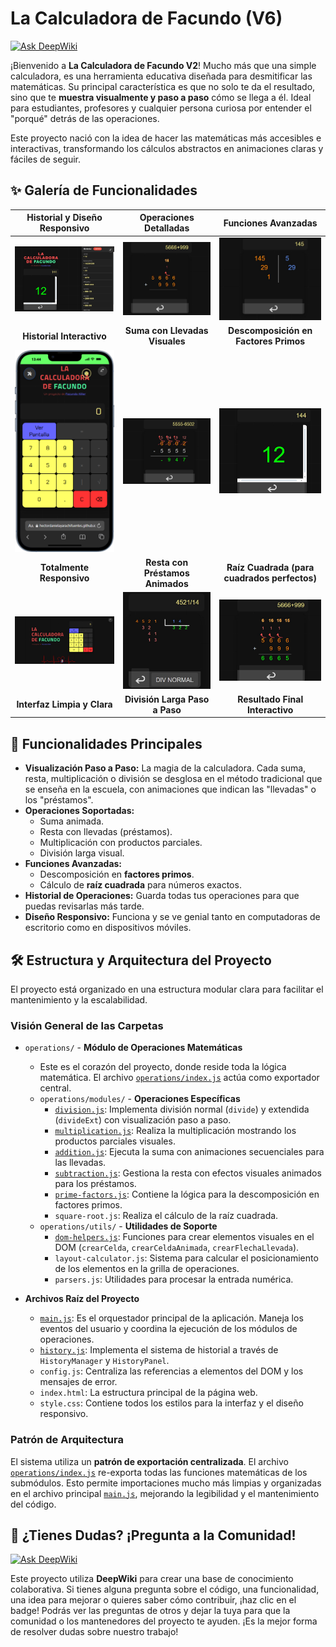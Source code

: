 # La Calculadora de Facundo (V6)

[![Ask DeepWiki](https://deepwiki.com/badge.svg)](https://deepwiki.com/HectorDanielAyarachiFuentes/Calculadora-Facundo-V2)

¡Bienvenido a **La Calculadora de Facundo V2**! Mucho más que una simple calculadora, es una herramienta educativa diseñada para desmitificar las matemáticas. Su principal característica es que no solo te da el resultado, sino que te **muestra visualmente y paso a paso** cómo se llega a él. Ideal para estudiantes, profesores y cualquier persona curiosa por entender el "porqué" detrás de las operaciones.

Este proyecto nació con la idea de hacer las matemáticas más accesibles e interactivas, transformando los cálculos abstractos en animaciones claras y fáciles de seguir.

## ✨ Galería de Funcionalidades

| Historial y Diseño Responsivo | Operaciones Detalladas | Funciones Avanzadas |
| :---: | :---: | :---: |
| ![Historial de operaciones](https://raw.githubusercontent.com/HectorDanielAyarachiFuentes/Calculadora-Facundo-V2/main/Img/Historial%20de%20operaciones.jpeg) | ![Suma con llevadas](https://raw.githubusercontent.com/HectorDanielAyarachiFuentes/Calculadora-Facundo-V2/main/Img/Suma%20proceso.jpeg) | ![Factores Primos](https://raw.githubusercontent.com/HectorDanielAyarachiFuentes/Calculadora-Facundo-V2/main/Img/Agrupar%20factores%20primos.jpeg) |
| **Historial Interactivo** | **Suma con Llevadas Visuales** | **Descomposición en Factores Primos** |
| ![Diseño móvil](https://github.com/HectorDanielAyarachiFuentes/Calculadora-Facundo-V6/blob/main/Img/Vision%20movil%20responsiva.jpeg?raw=true) | ![Resta con llevadas](https://raw.githubusercontent.com/HectorDanielAyarachiFuentes/Calculadora-Facundo-V2/main/Img/Resta%20resuleta.jpeg) | ![Raíz Cuadrada](https://raw.githubusercontent.com/HectorDanielAyarachiFuentes/Calculadora-Facundo-V2/main/Img/Raiz%20cuadrada%20con%20numeros%20exactos%20solamente%2C%20por%20ahora...jpeg) |
| **Totalmente Responsivo** | **Resta con Préstamos Animados** | **Raíz Cuadrada (para cuadrados perfectos)** |
| ![Pantalla de inicio](https://raw.githubusercontent.com/HectorDanielAyarachiFuentes/Calculadora-Facundo-V2/main/Img/Inicio%20de%20calculadora.jpeg) | ![División paso a paso](https://raw.githubusercontent.com/HectorDanielAyarachiFuentes/Calculadora-Facundo-V2/main/Img/Division.jpeg) | ![Resultado final](https://raw.githubusercontent.com/HectorDanielAyarachiFuentes/Calculadora-Facundo-V2/main/Img/Suma%20fin%20y%20resultado%20interactivo.jpeg) |
| **Interfaz Limpia y Clara** | **División Larga Paso a Paso** | **Resultado Final Interactivo** |

## 🚀 Funcionalidades Principales

-   **Visualización Paso a Paso:** La magia de la calculadora. Cada suma, resta, multiplicación o división se desglosa en el método tradicional que se enseña en la escuela, con animaciones que indican las "llevadas" o los "préstamos".
-   **Operaciones Soportadas:**
    -   Suma animada.
    -   Resta con llevadas (préstamos).
    -   Multiplicación con productos parciales.
    -   División larga visual.
-   **Funciones Avanzadas:**
    -   Descomposición en **factores primos**.
    -   Cálculo de **raíz cuadrada** para números exactos.
-   **Historial de Operaciones:** Guarda todas tus operaciones para que puedas revisarlas más tarde.
-   **Diseño Responsivo:** Funciona y se ve genial tanto en computadoras de escritorio como en dispositivos móviles.

## 🛠️ Estructura y Arquitectura del Proyecto

El proyecto está organizado en una estructura modular clara para facilitar el mantenimiento y la escalabilidad.

### Visión General de las Carpetas

-   `operations/` - **Módulo de Operaciones Matemáticas**
    -   Este es el corazón del proyecto, donde reside toda la lógica matemática. El archivo [`operations/index.js`](https://github.com/HectorDanielAyarachiFuentes/Calculadora-Facundo-V2/blob/main/operations/index.js#L1-L23) actúa como exportador central.
    -   `operations/modules/` - **Operaciones Específicas**
        -   [`division.js`](https://github.com/HectorDanielAyarachiFuentes/Calculadora-Facundo-V2/blob/main/operations/modules/division.js#L1-L6): Implementa división normal (`divide`) y extendida (`divideExt`) con visualización paso a paso.
        -   [`multiplication.js`](https://github.com/HectorDanielAyarachiFuentes/Calculadora-Facundo-V2/blob/main/operations/modules/multiplication.js#L1-L15): Realiza la multiplicación mostrando los productos parciales visuales.
        -   [`addition.js`](https://github.com/HectorDanielAyarachiFuentes/Calculadora-Facundo-V2/blob/main/operations/modules/addition.js#L107-L120): Ejecuta la suma con animaciones secuenciales para las llevadas.
        -   [`subtraction.js`](https://github.com/HectorDanielAyarachiFuentes/Calculadora-Facundo-V2/blob/main/operations/modules/subtraction.js#L1-L14): Gestiona la resta con efectos visuales animados para los préstamos.
        -   [`prime-factors.js`](https://github.com/HectorDanielAyarachiFuentes/Calculadora-Facundo-V2/blob/main/operations/modules/prime-factors.js#L1-L13): Contiene la lógica para la descomposición en factores primos.
        -   `square-root.js`: Realiza el cálculo de la raíz cuadrada.
    -   `operations/utils/` - **Utilidades de Soporte**
        -   [`dom-helpers.js`](https://github.com/HectorDanielAyarachiFuentes/Calculadora-Facundo-V2/blob/main/operations/utils/dom-helpers.js#L21-L37): Funciones para crear elementos visuales en el DOM (`crearCelda`, `crearCeldaAnimada`, `crearFlechaLlevada`).
        -   `layout-calculator.js`: Sistema para calcular el posicionamiento de los elementos en la grilla de operaciones.
        -   `parsers.js`: Utilidades para procesar la entrada numérica.

-   **Archivos Raíz del Proyecto**
    -   [`main.js`](https://github.com/HectorDanielAyarachiFuentes/Calculadora-Facundo-V2/blob/main/main.js#L1-L29): Es el orquestador principal de la aplicación. Maneja los eventos del usuario y coordina la ejecución de los módulos de operaciones.
    -   [`history.js`](https://github.com/HectorDanielAyarachiFuentes/Calculadora-Facundo-V2/blob/main/history.js#L51-L62): Implementa el sistema de historial a través de `HistoryManager` y `HistoryPanel`.
    -   `config.js`: Centraliza las referencias a elementos del DOM y los mensajes de error.
    -   `index.html`: La estructura principal de la página web.
    -   `style.css`: Contiene todos los estilos para la interfaz y el diseño responsivo.

### Patrón de Arquitectura

El sistema utiliza un **patrón de exportación centralizada**. El archivo [`operations/index.js`](https://github.com/HectorDanielAyarachiFuentes/Calculadora-Facundo-V2/blob/main/operations/index.js#L12-L23) re-exporta todas las funciones matemáticas de los submódulos. Esto permite importaciones mucho más limpias y organizadas en el archivo principal [`main.js`](https://github.com/HectorDanielAyarachiFuentes/Calculadora-Facundo-V2/blob/main/main.js#L7-L10), mejorando la legibilidad y el mantenimiento del código.

## 💬 ¿Tienes Dudas? ¡Pregunta a la Comunidad!

[![Ask DeepWiki](https://deepwiki.com/badge.svg)](https://deepwiki.com/HectorDanielAyarachiFuentes/Calculadora-Facundo-V2)

Este proyecto utiliza **DeepWiki** para crear una base de conocimiento colaborativa. Si tienes alguna pregunta sobre el código, una funcionalidad, una idea para mejorar o quieres saber cómo contribuir, ¡haz clic en el badge! Podrás ver las preguntas de otros y dejar la tuya para que la comunidad o los mantenedores del proyecto te ayuden. ¡Es la mejor forma de resolver dudas sobre nuestro trabajo!
